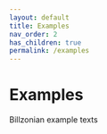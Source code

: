 ```yaml
---
layout: default
title: Examples
nav_order: 2
has_children: true
permalink: /examples
---
```


# Examples
Billzonian example texts